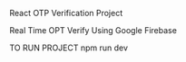 React OTP Verification Project

Real Time OPT Verify Using Google Firebase

TO RUN PROJECT
npm run dev 

